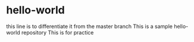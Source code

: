# hello-world
this line is to differentiate it from the master branch
This is a sample hello-world repository
This is for practice
